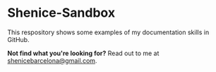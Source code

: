# Shenice-Sandbox

This respository shows some examples of my documentation skills in GitHub.

**Not find what you're looking for?** Read out to me at <shenicebarcelona@gmail.com>.
